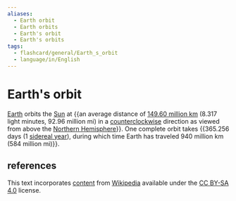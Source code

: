 ```yaml
---
aliases:
  - Earth orbit
  - Earth orbits
  - Earth's orbit
  - Earth's orbits
tags:
  - flashcard/general/Earth_s_orbit
  - language/in/English
---
```


# Earth's orbit

[Earth](Earth.md) orbits the [Sun](Sun.md) at {{an average distance of [149.60 million km](astronomical%20unit.md) (8.317 light minutes, 92.96 million mi) in a [counterclockwise](clockwise.md) direction as viewed from above the [Northern Hemisphere](Northern%20Hemisphere.md)}}. One complete orbit takes {{365.256 days (1 [sidereal year](sidereal%20year.md)), during which time Earth has traveled 940 million km (584 million mi)}}. <!--SR:!2024-10-16,71,270!2024-08-15,14,230-->

## references

This text incorporates [content](https://en.wikipedia.org/wiki/Earth's_orbit) from [Wikipedia](Wikipedia.md) available under the [CC BY-SA 4.0](https://creativecommons.org/licenses/by-sa/4.0/) license.
